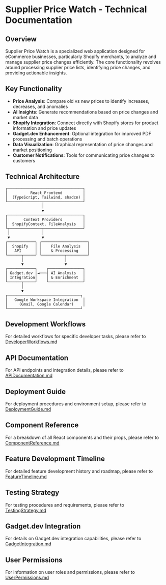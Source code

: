 
# Supplier Price Watch - Technical Documentation

## Overview

Supplier Price Watch is a specialized web application designed for eCommerce businesses, particularly Shopify merchants, to analyze and manage supplier price changes efficiently. The core functionality revolves around processing supplier price lists, identifying price changes, and providing actionable insights.

## Key Functionality

- **Price Analysis**: Compare old vs new prices to identify increases, decreases, and anomalies
- **AI Insights**: Generate recommendations based on price changes and market data
- **Shopify Integration**: Connect directly with Shopify stores for product information and price updates
- **Gadget.dev Enhancement**: Optional integration for improved PDF processing and batch operations
- **Data Visualization**: Graphical representation of price changes and market positioning
- **Customer Notifications**: Tools for communicating price changes to customers

## Technical Architecture

```
┌─────────────────────────────────┐
│          React Frontend         │
│  (TypeScript, Tailwind, shadcn) │
└───────────────┬─────────────────┘
                │
                ▼
┌─────────────────────────────────┐
│       Context Providers         │
│  ShopifyContext, FileAnalysis   │
└┬──────────────┬─────────────────┘
 │              │
 ▼              ▼
┌────────────┐ ┌────────────────────┐
│  Shopify   │ │    File Analysis   │
│   API      │ │    & Processing    │
└──────┬─────┘ └──────────┬─────────┘
       │                  │
       ▼                  ▼
┌────────────┐    ┌───────────────┐
│ Gadget.dev │◄───┤ AI Analysis   │
│ Integration│    │ & Enrichment  │
└──────┬─────┘    └───────────────┘
       │
       ▼
┌────────────────────────────────┐
│   Google Workspace Integration  │
│     (Gmail, Google Calendar)    │
└────────────────────────────────┘
```

## Development Workflows

For detailed workflows for specific developer tasks, please refer to [DeveloperWorkflows.md](./DeveloperWorkflows.md)

## API Documentation

For API endpoints and integration details, please refer to [APIDocumentation.md](./APIDocumentation.md)

## Deployment Guide

For deployment procedures and environment setup, please refer to [DeploymentGuide.md](./DeploymentGuide.md)

## Component Reference

For a breakdown of all React components and their props, please refer to [ComponentReference.md](./ComponentReference.md)

## Feature Development Timeline

For detailed feature development history and roadmap, please refer to [FeatureTimeline.md](./FeatureTimeline.md)

## Testing Strategy

For testing procedures and requirements, please refer to [TestingStrategy.md](./TestingStrategy.md)

## Gadget.dev Integration

For details on Gadget.dev integration capabilities, please refer to [GadgetIntegration.md](./GadgetIntegration.md)

## User Permissions

For information on user roles and permissions, please refer to [UserPermissions.md](./UserPermissions.md)

